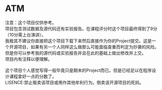 # ATM
注意：这个项目仅供参考。
<br>项目包含测试数据及源代码还有实验报告。在课程评分时这个项目最终得到了9分（10分需上台演讲）。
<br>我极其不建议你直接把这个项目下载下来然后直接作为你的Project提交。这是一个开源项目，如果有另一个人同样这么做那么可能面临查重而判定为抄袭的风险。
<br>但是你可以参考我的源代码或实验报告并且在此的基础上做出修改并上交。
<br>项目内有注释以便理解。
<br><br>这个项目个人感觉写得一般毕竟只是期末的Project而已。但是已经足以在程序设计课程拿好一点的分数了。
<br>LISENCE:禁止贩卖该项目或用作其他牟利行为。倒卖该开源项目的死妈。
